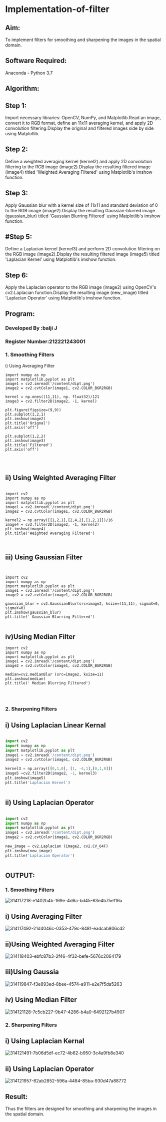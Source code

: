 # Implementation-of-filter
## Aim:
To implement filters for smoothing and sharpening the images in the spatial domain.

## Software Required:
Anaconda - Python 3.7

## Algorithm:
## Step 1:
Import necessary libraries: OpenCV, NumPy, and Matplotlib.Read an image, convert it to RGB format, define an 11x11 averaging kernel, and apply 2D convolution filtering.Display the original and filtered images side by side using Matplotlib.

## Step 2:
Define a weighted averaging kernel (kernel2) and apply 2D convolution filtering to the RGB image (image2).Display the resulting filtered image (image4) titled 'Weighted Averaging Filtered' using Matplotlib's imshow function.

## Step 3:
Apply Gaussian blur with a kernel size of 11x11 and standard deviation of 0 to the RGB image (image2).Display the resulting Gaussian-blurred image (gaussian_blur) titled 'Gaussian Blurring Filtered' using Matplotlib's imshow function.

## #Step 5:
Define a Laplacian kernel (kernel3) and perform 2D convolution filtering on the RGB image (image2).Display the resulting filtered image (image5) titled 'Laplacian Kernel' using Matplotlib's imshow function.

## Step 6:
Apply the Laplacian operator to the RGB image (image2) using OpenCV's cv2.Laplacian function.Display the resulting image (new_image) titled 'Laplacian Operator' using Matplotlib's imshow function.

## Program:
### Developed By   :balji J
### Register Number:212221243001


### 1. Smoothing Filters

i) Using Averaging Filter
```import cv2
import numpy as np
import matplotlib.pyplot as plt
image1 = cv2.imread('/content/dipt.png')
image2 = cv2.cvtColor(image1, cv2.COLOR_BGR2RGB)

kernel = np.ones((11,11), np. float32)/121
image3 = cv2.filter2D(image2, -1, kernel)

plt.figure(figsize=(9,9))
plt.subplot(1,2,1)
plt.imshow(image2)
plt.title('Orignal')
plt.axis('off')

plt.subplot(1,2,2)
plt.imshow(image3)
plt.title('Filtered')
plt.axis('off')




```
## ii) Using Weighted Averaging Filter
```

import cv2
import numpy as np
import matplotlib.pyplot as plt
image1 = cv2.imread('/content/dipt.png')
image2 = cv2.cvtColor(image1, cv2.COLOR_BGR2RGB)

kernel2 = np.array([[1,2,1],[2,4,2],[1,2,1]])/16
image4 = cv2.filter2D(image2, -1, kernel2)
plt.imshow(image4)
plt.title('Weighted Averaging Filtered')



```
## iii) Using Gaussian Filter
```


import cv2
import numpy as np
import matplotlib.pyplot as plt
image1 = cv2.imread('/content/dipt.png')
image2 = cv2.cvtColor(image1, cv2.COLOR_BGR2RGB)

gaussian_blur = cv2.GaussianBlur(src=image2, ksize=(11,11), sigmaX=0, sigmaY=0)
plt.imshow(gaussian_blur)
plt.title(' Gaussian Blurring Filtered')


```
## iv)Using Median Filter
```
import cv2
import numpy as np
import matplotlib.pyplot as plt
image1 = cv2.imread('/content/dipt.png')
image2 = cv2.cvtColor(image1, cv2.COLOR_BGR2RGB)

median=cv2.medianBlur (src=image2, ksize=11)
plt.imshow(median)
plt.title(' Median Blurring Filtered')




```

### 2. Sharpening Filters
## i) Using Laplacian Linear Kernal
```Python

import cv2
import numpy as np
import matplotlib.pyplot as plt
image1 = cv2.imread('/content/dipt.png')
image2 = cv2.cvtColor(image1, cv2.COLOR_BGR2RGB)

kernel3 = np.array([[0,1,0], [1, -4,1],[0,1,0]])
image5 =cv2.filter2D(image2, -1, kernel3)
plt.imshow(image5)
plt.title('Laplacian Kernel')



```
## ii) Using Laplacian Operator
```Python

import cv2
import numpy as np
import matplotlib.pyplot as plt
image1 = cv2.imread('/content/dipt.png')
image2 = cv2.cvtColor(image1, cv2.COLOR_BGR2RGB)

new_image = cv2.Laplacian (image2, cv2.CV_64F)
plt.imshow(new_image)
plt.title('Laplacian Operator')



```

## OUTPUT:
### 1. Smoothing Filters

![314117218-e1402b4b-169e-4d6a-bd45-63e4b75e116a](https://github.com/user-attachments/assets/3bc9050d-343c-47ae-b16d-01b5a1e374e8)


## i) Using Averaging Filter

![314117492-21d4046c-0353-479c-8481-eadcab806cd2](https://github.com/user-attachments/assets/7d1ba8e7-f48e-4bd7-8048-3c1e68e0f70b)

## ii)Using Weighted Averaging Filter
![314118403-ebfc87b3-2f46-4f32-befe-5676c2064179](https://github.com/user-attachments/assets/89e6580d-9976-4aa5-af5e-73a608a5092e)


## iii)Using Gaussia
![314119847-f3e893ed-8bee-4574-a911-e2e7f5da5263](https://github.com/user-attachments/assets/a5fbc15f-0fde-4cf2-ac76-f4afcd482a0b)





## iv) Using Median Filter

![314121128-7c5cb227-9b47-4286-b4a0-6492127b4907](https://github.com/user-attachments/assets/c56e7319-daba-492f-8dde-338bf90322eb)



### 2. Sharpening Filters

## i) Using Laplacian Kernal

![314121491-7b06d5df-ec72-4b62-b950-3c4a9fb8e340](https://github.com/user-attachments/assets/ba79a677-c37f-47bd-b7c3-fc4d090b8ee4)

## ii) Using Laplacian Operator

![314121957-62ab2852-596a-4484-85ba-930d47a88772](https://github.com/user-attachments/assets/f0225fee-630a-43f6-90dd-183d699d1954)


## Result:
Thus the filters are designed for smoothing and sharpening the images in the spatial domain.
